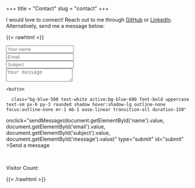 +++
title = "Contact"
slug = "contact"
+++

I would love to connect! Reach out to me through [GitHub](https://github.com/patrickm663) or [LinkedIn](https://linkedin.com/in/patrick-moehrke-05b09ab3). Alternatively, send me a message below:


{{< rawhtml >}}
</br>
<script type="text/javascript" src="https://unpkg.com/tailwindcss-jit-cdn"></script>
<script src="/js/custom.js"></script>
  <body onload="getVisitorCount()">
  <div class="mb-3 pt-0">
    <input type="text" placeholder="Your name" name="name" id="name" class="px-3 py-3 placeholder-gray-400 text-gray-600 relative bg-white bg-white rounded text-sm border-0 shadow outline-none focus:outline-none focus:ring w-full" required />

  </div>

  <div class="mb-3 pt-0">
    <input
      type="email"
      id="email"
      placeholder="Email"
      name="email"
      class="px-3 py-3 placeholder-gray-400 text-gray-600 relative bg-white bg-white rounded text-sm border-0 shadow outline-none focus:outline-none focus:ring w-full"
      required
    />

  </div>
  <div class="mb-3 pt-0">
    <input
      placeholder="Subject"
      name="subject"
      id="subject"
      class="px-3 py-3 placeholder-gray-400 text-gray-600 relative bg-white bg-white rounded text-sm border-0 shadow outline-none focus:outline-none focus:ring w-full"
      required
    />
  </div>
  <div class="mb-3 pt-0">
    <textarea
      placeholder="Your message"
      name="message"
      id="message"
      class="px-3 py-3 placeholder-gray-400 text-gray-600 relative bg-white bg-white rounded text-sm border-0 shadow outline-none focus:outline-none focus:ring w-full"
      required
    ></textarea>
  </div>

  <div class="mb-3 pt-0">

    <button

      class="bg-blue-500 text-white active:bg-blue-600 font-bold uppercase text-sm px-6 py-3 rounded shadow hover:shadow-lg outline-none focus:outline-none mr-1 mb-1 ease-linear transition-all duration-150"

onclick="sendMessage(document.getElementById('name').value, document.getElementById('email').value, document.getElementById('subject').value, document.getElementById('message').value)"
      type="submit"
      id="submit"
    >Send a message</button>

  </div>
  <br/>
  <p id="visitors" class="text-center">Visitor Count: </p>
  </body>

{{< /rawhtml >}}
